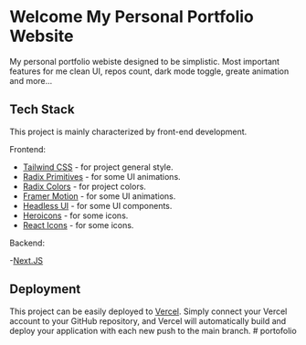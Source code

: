 # Welcome My Personal Portfolio Website

My personal portfolio webiste designed to be simplistic. Most important features for me clean UI, repos count, dark mode toggle, greate animation and more...

## Tech Stack

This project is mainly characterized by front-end development.

Frontend:

- [Tailwind CSS](https://tailwindcss.com/) - for project general style.
- [Radix Primitives](https://www.radix-ui.com/primitives) - for some UI animations.
- [Radix Colors](https://www.radix-ui.com/colors) - for project colors.
- [Framer Motion](https://www.framer.com/motion/) - for some UI animations.
- [Headless UI](https://headlessui.com/) - for some UI components.
- [Heroicons](https://heroicons.dev/) - for some icons.
- [React Icons](https://react-icons.github.io/react-icons/) - for some icons.

Backend:

-[Next.JS](https://nextjs.org/)

## Deployment

This project can be easily deployed to [Vercel](https://vercel.com/new/clone). Simply connect your Vercel account to your GitHub repository, and Vercel will automatically build and deploy your application with each new push to the main branch.
#   p o r t o f o l i o  
 